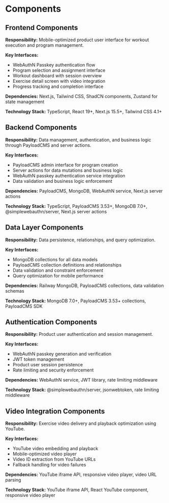 # Components

## Frontend Components

**Responsibility:** Mobile-optimized product user interface for workout execution and program management.

**Key Interfaces:**

- WebAuthN Passkey authentication flow
- Program selection and assignment interface
- Workout dashboard with session overview
- Exercise detail screen with video integration
- Progress tracking and completion interface

**Dependencies:** Next.js, Tailwind CSS, ShadCN components, Zustand for state management

**Technology Stack:** TypeScript, React 19+, Next.js 15.5+, Tailwind CSS 4.1+

## Backend Components

**Responsibility:** Data management, authentication, and business logic through PayloadCMS and server actions.

**Key Interfaces:**

- PayloadCMS admin interface for program creation
- Server actions for data mutations and business logic
- WebAuthN passkey authentication service integration
- Data validation and business logic enforcement

**Dependencies:** PayloadCMS, MongoDB, WebAuthN service, Next.js server actions

**Technology Stack:** TypeScript, PayloadCMS 3.53+, MongoDB 7.0+, @simplewebauthn/server, Next.js server actions

## Data Layer Components

**Responsibility:** Data persistence, relationships, and query optimization.

**Key Interfaces:**

- MongoDB collections for all data models
- PayloadCMS collection definitions and relationships
- Data validation and constraint enforcement
- Query optimization for mobile performance

**Dependencies:** Railway MongoDB, PayloadCMS collections, data validation schemas

**Technology Stack:** MongoDB 7.0+, PayloadCMS 3.53+ collections, PayloadCMS SDK

## Authentication Components

**Responsibility:** Product user authentication and session management.

**Key Interfaces:**

- WebAuthN passkey generation and verification
- JWT token management
- Product user session persistence
- Rate limiting and security enforcement

**Dependencies:** WebAuthN service, JWT library, rate limiting middleware

**Technology Stack:** @simplewebauthn/server, jsonwebtoken, rate limiting middleware

## Video Integration Components

**Responsibility:** Exercise video delivery and playback optimization using YouTube.

**Key Interfaces:**

- YouTube video embedding and playback
- Mobile-optimized video player
- Video ID extraction from YouTube URLs
- Fallback handling for video failures

**Dependencies:** YouTube iframe API, responsive video player, video URL parsing

**Technology Stack:** YouTube iframe API, React YouTube component, responsive video player
